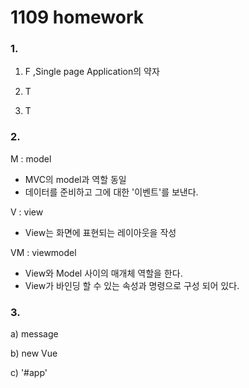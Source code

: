 # 1109 homework

### 1.

1. F ,Single page Application의 약자

2. T
3. T



### 2.

M : model

- MVC의 model과 역할 동일
- 데이터를 준비하고 그에 대한 '이벤트'를 보낸다.

V : view 

- View는 화면에 표현되는 레이아웃을 작성

VM  : viewmodel

- View와 Model 사이의 매개체 역할을 한다.
- View가 바인딩 할 수 있는 속성과 명령으로 구성 되어 있다.



### 3. 

a)  message

b) new Vue

c) '#app'